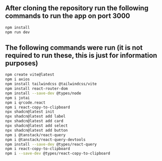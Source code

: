 ## After cloning the repository run the following commands to run the app on port 3000

```sh
npm install
npm run dev
```

## The following commands were run (it is not required to run these, this is just for information purposes)

```sh
npm create vite@latest
npm i axios
npm install tailwindcss @tailwindcss/vite
npm install react-router-dom
npm install --save-dev @types/node
npm i jotai
npm i qrcode.react
npm i react-copy-to-clipboard
npx shadcn@latest init
npx shadcn@latest add label
npx shadcn@latest add card
npx shadcn@latest add select
npx shadcn@latest add button
npm i @tanstack/react-query
npm i @tanstack/react-query-devtools
npm install --save-dev @types/react-query
npm i react-copy-to-clipboard
npm i --save-dev @types/react-copy-to-clipboard
```
